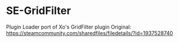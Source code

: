 # SE-GridFilter
 Plugin Loader port of Xo's GridFilter plugin
 Original: https://steamcommunity.com/sharedfiles/filedetails/?id=1937528740
